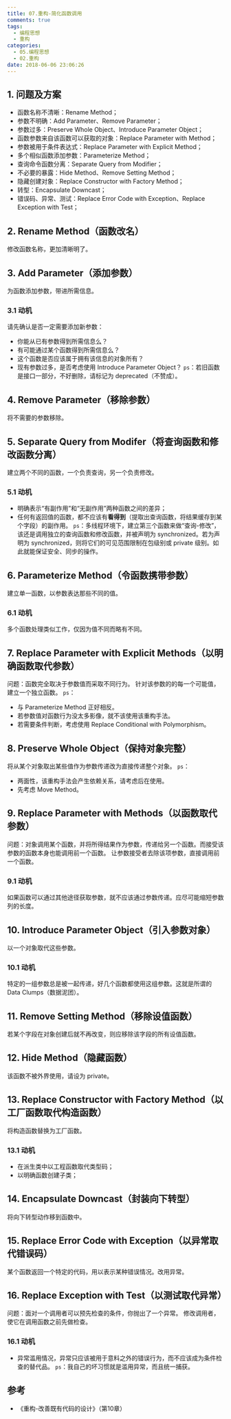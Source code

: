 ```yaml
---
title: 07.重构-简化函数调用
comments: true
tags:
  - 编程思想
  - 重构
categories:
  - 05.编程思想
  - 02.重构
date: 2018-06-06 23:06:26
---
```


## 1. 问题及方案

- 函数名称不清晰：Rename Method；
- 参数不明确：Add Parameter、Remove Parameter；
- 参数过多：Preserve Whole Object、Introduce Parameter Object； 
- 函数参数来自该函数可以获取的对象：Replace Parameter with Method；
- 参数被用于条件表达式：Replace Parameter with Explicit Method；
- 多个相似函数添加参数：Parameterize Method；
- 查询命令函数分离：Separate Query from Modifier；
- 不必要的暴露：Hide Method、Remove Setting Method；
- 隐藏创建对象：Replace Constructor with Factory Method；
- 转型：Encapsulate Downcast；
- 错误码、异常、测试：Replace Error Code with Exception、Replace Exception with Test；

<!--more-->

## 2. Rename Method（函数改名）

修改函数名称，更加清晰明了。

## 3. Add Parameter（添加参数）

为函数添加参数，带进所需信息。

### 3.1 动机

请先确认是否一定需要添加新参数：
- 你能从已有参数得到所需信息么？
- 有可能通过某个函数得到所需信息么？
- 这个函数是否应该属于拥有该信息的对象所有？
- 现有参数过多，是否考虑使用 Introduce Parameter Object？
`ps`：若旧函数是接口一部分，不好删除，请标记为 deprecated（不赞成）。

## 4. Remove Parameter（移除参数）

将不需要的参数移除。

## 5. Separate Query from Modifer（将查询函数和修改函数分离）

建立两个不同的函数，一个负责查询，另一个负责修改。

### 5.1 动机

- 明确表示“有副作用”和“无副作用”两种函数之间的差异；
- 任何有返回值的函数，都不应该有**看得到**（提取出查询函数，将结果缓存到某个字段）的副作用。
`ps`：多线程环境下，建立第三个函数来做“查询-修改”，该还是调用独立的查询函数和修改函数，并被声明为 synchronized。若为声明为 synchronized，则将它们的可见范围限制在包级别或 private 级别。如此就能保证安全、同步的操作。

## 6. Parameterize Method（令函数携带参数）

建立单一函数，以参数表达那些不同的值。

### 6.1 动机

多个函数处理类似工作，仅因为值不同而略有不同。

## 7. Replace Parameter with Explicit Methods（以明确函数取代参数）

问题：函数完全取决于参数值而采取不同行为。
针对该参数的的每一个可能值，建立一个独立函数。
`ps`：
- 与 Parameterize Method 正好相反。
- 若参数值对函数行为没太多影像，就不该使用该重构手法。
- 若需要条件判断，考虑使用 Replace Conditional with Polymorphism。

## 8. Preserve Whole Object（保持对象完整）

将从某个对象取出某些值作为参数传递改为直接传递整个对象。
`ps`：
- 两面性，该重构手法会产生依赖关系，请考虑后在使用。
- 先考虑 Move Method。

## 9. Replace Parameter with Methods（以函数取代参数）

问题：对象调用某个函数，并将所得结果作为参数，传递给另一个函数。而接受该参数的函数本身也能调用前一个函数。
让参数接受者去除该项参数，直接调用前一个函数。

### 9.1 动机

如果函数可以通过其他途径获取参数，就不应该通过参数传递。应尽可能缩短参数列的长度。

## 10. Introduce Parameter Object（引入参数对象）

以一个对象取代这些参数。

### 10.1 动机

特定的一组参数总是被一起传递，好几个函数都使用这组参数。这就是所谓的 Data Clumps（数据泥团）。

## 11. Remove Setting Method（移除设值函数）

若某个字段在对象创建后就不再改变，则应移除该字段的所有设值函数。

## 12. Hide Method（隐藏函数）

该函数不被外界使用，请设为 private。

## 13. Replace Constructor with Factory Method（以工厂函数取代构造函数）

将构造函数替换为工厂函数。

### 13.1 动机

- 在派生类中以工程函数取代类型码；
- 以明确函数创建子类；

## 14. Encapsulate Downcast（封装向下转型）

将向下转型动作移到函数中。

## 15. Replace Error Code with Exception（以异常取代错误码）

某个函数返回一个特定的代码，用以表示某种错误情况。改用异常。

## 16. Replace Exception with Test（以测试取代异常）

问题：面对一个调用者可以预先检查的条件，你抛出了一个异常。
修改调用者，使它在调用函数之前先做检查。

### 16.1 动机

- 异常滥用情况，异常只应该被用于意料之外的错误行为，而不应该成为条件检查的替代品。
`ps`：我自己的坏习惯就是滥用异常，而且统一捕获。

## 参考

- 《重构-改善既有代码的设计》（第10章）